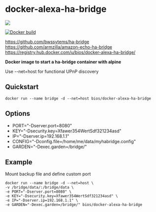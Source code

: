 docker-alexa-ha-bridge
========

[![](https://images.microbadger.com/badges/image/bios/docker-yourls.svg)](http://microbadger.com/images/bios/docker-alexa-ha-bridge)

[![Docker build](https://dockeri.co/image/bios/docker-alexa-ha-bridge)](https://hub.docker.com/r/bios/docker-alexa-ha-bridge/)




https://github.com/bwssytems/ha-bridge  
https://github.com/armzilla/amazon-echo-ha-bridge  
https://registry.hub.docker.com/u/bios/docker-alexa-ha-bridge/  

**Docker image to start a ha-bridge container with alpine**

Use --net=host for functional UPnP discovery

Quickstart
----------

    docker run --name bridge -d --net=host bios/docker-alexa-ha-bridge

Options
-------
 - PORT="-Dserver.port=8080" 
 - KEY="-Dsecurity.key=Xfawer354WertSdf321234asd" 
 - IP="-Dserver.ip=192.168.1.1" 
 - CONFIG="-Dconfig.file=/home/me/data/myhabridge.config" 
 - GARDEN="-Dexec.garden=/bridge/" 
 

Example
-------
Mount backup file and define custom port

    docker run --name bridge -d --net=host \
    -v /bridge/data/:/bridge/data \
    -e PORT="-Dserver.port=8080" \
    -e KEY="-Dsecurity.key=Xfawer354WertSdf321234asd" \
    -e IP="-Dserver.ip=192.168.1.1" \
    -e GARDEN="-Dexec.garden=/bridge/" bios/docker-alexa-ha-bridge
